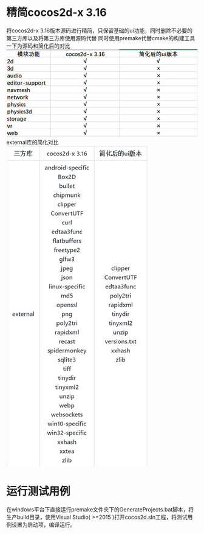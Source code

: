 # 精简cocos2d-x 3.16
将cocos2d-x 3.16版本源码进行精简，只保留基础的ui功能，同时删除不必要的第三方库以及将第三方库使用源码代替
同时使用premake代替cmake的构建工具
一下为源码和简化后的对比
![](image/cocos2dx.png)  
external库的简化对比  
![](image/external.png)

# 运行测试用例
在windows平台下直接运行premake文件夹下的GenerateProjects.bat脚本，将生产build目录，使用Visual Studio( >=2015 )打开cocos2d.sln工程，将测试用例设置为启动项，编译运行。